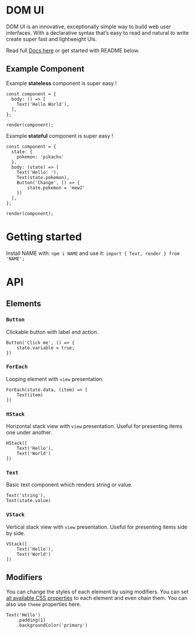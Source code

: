 # DOM UI

DOM UI is an innovative, exceptionally simple way to build web user interfaces. With a declarative syntax that’s easy to read and natural to write create super fast and lightweight UIs.

Read full [Docs here](https://github.com/domui/core) or get started with README below.

## Example Component

Example **stateless** component is super easy !

```
const component = {
  body: () => [
    Text('Hello World'),
  ],
};

render(component);
```

Example **stateful** component is super easy !

```
const component = {
  state: {
    pokemon: 'pikachu'
  },
  body: (state) => [
    Text('Hello: '),
    Text(state.pokemon),
    Button('Change', () => {
        state.pokemon = 'mew2'
    })
  ],
};

render(component);
```

# Getting started

Install NAME with:
`npm i NAME`
and use it:
`import { Text, render } from 'NAME';`

# API

## Elements

### `Button`

Clickable button with label and action.

```
Button('Click me', () => {
    state.variable = true;
})
```

### `ForEach`

Looping element with `view` presentation.

```
ForEach(state.data, (item) => [
    Text(item)
])
```

### `HStack`

Horizontal stack view with `view` presentation. Useful for presenting items one under another.

```
HStack([
    Text('Hello'),
    Text('World')
])
```

### `Text`

Basic text component which renders string or value.

```
Text('string'),
Text(state.value)
```

### `VStack`

Vertical stack view with `view` presentation. Useful for presenting items side by side.

```
VStack([
    Text('Hello'),
    Text('World')
])
```

## Modifiers

You can change the styles of each element by using modifiers. You can set [all available CSS properties](https://www.w3schools.com/cssref/) to each element and even chain them. You can also use `theme` properties here.

```
Text('Hello')
    .padding(1)
    .backgroundColor('primary')
```
